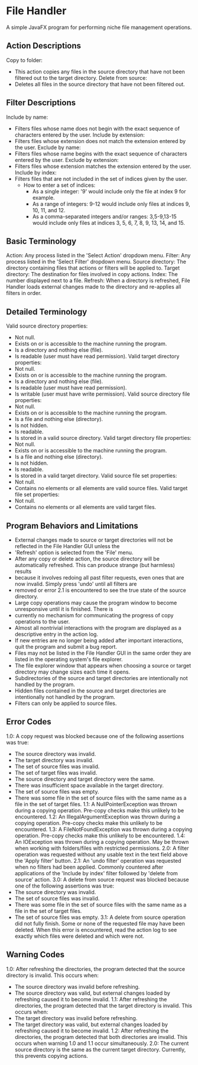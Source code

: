 # File Handler

A simple JavaFX program for performing niche file management operations.

## Action Descriptions

Copy to folder:
 - This action copies any files in the source directory that have not been filtered out to the target directory.
Delete from source:
 - Deletes all files in the source directory that have not been filtered out.

## Filter Descriptions

Include by name: 
 - Filters files whose name does not begin with the exact sequence of characters entered by the user.
Include by extension: 
 - Filters files whose extension does not match the extension entered by the user.
Exclude by name: 
 - Filters files whose name begins with the exact sequence of characters entered by the user.
Exclude by extension: 
 - Filters files whose extension matches the extension entered by the user.
Include by index: 
 - Filters files that are not included in the set of indices given by the user. 
     - How to enter a set of indices:
        - As a single integer: '9' would include only the file at index 9 for example.
        - As a range of integers: 9-12 would include only files at indices 9, 10, 11, and 12.
        - As a comma-separated integers and/or ranges: 3,5-9,13-15 would include only files at indices 3, 5, 6, 7, 8, 9, 13, 14, and 15.

## Basic Terminology

Action: Any process listed in the 'Select Action' dropdown menu.
Filter: Any process listed in the 'Select Filter' dropdown menu.
Source directory: The directory containing files that actions or filters will be applied to.
Target directory: The destination for files involved in copy actions.
Index: The number displayed next to a file.
Refresh: When a directory is refreshed, File Handler loads external changes made to the directory and re-applies all filters in order.

## Detailed Terminology

Valid source directory properties:
 - Not null.
 - Exists on or is accessible to the machine running the program.
 - Is a directory and nothing else (file).
 - Is readable (user must have read permission).
Valid target directory properties:
 - Not null.
 - Exists on or is accessible to the machine running the program.
 - Is a directory and nothing else (file).
 - Is readable (user must have read permission).
 - Is writable (user must have write permission).
Valid source directory file properties:
 - Not null.
 - Exists on or is accessible to the machine running the program.
 - Is a file and nothing else (directory).
 - Is not hidden.
 - Is readable.
 - Is stored in a valid source directory.
Valid target directory file properties:
 - Not null.
 - Exists on or is accessible to the machine running the program.
 - Is a file and nothing else (directory).
 - Is not hidden.
 - Is readable.
 - Is stored in a valid target directory.
Valid source file set properties:
 - Not null.
 - Contains no elements or all elements are valid source files.
Valid target file set properties:
 - Not null.
 - Contains no elements or all elements are valid target files.

## Program Behaviors and Limitations

 - External changes made to source or target directories will not be reflected in the File Handler GUI unless the
 - 'Refresh' option is selected from the 'File' menu.
 - After any copy or delete action, the source directory will be automatically refreshed. This can produce strange (but harmless) results
 - because it involves redoing all past filter requests, even ones that are now invalid. Simply press 'undo' until all filters are 
 - removed or error 2.1 is encountered to see the true state of the source directory.
 - Large copy operations may cause the program window to become unresponsive until it is finished. There is
 - currently no mechanism for communicating the progress of copy operations to the user.
 - Almost all nontrivial interactions with the program are displayed as a descriptive entry in the action log.
 - If new entries are no longer being added after important interactions, quit the program and submit a bug report.
 - Files may not be listed in the File Handler GUI in the same order they are listed in the operating system's file explorer.
 - The file explorer window that appears when choosing a source or target directory may change sizes each time it opens.
 - Subdirectories of the source and target directories are intentionally not handled by the program.
 - Hidden files contained in the source and target directories are intentionally not handled by the program.
 - Filters can only be applied to source files.

## Error Codes

1.0: A copy request was blocked because one of the following assertions was true:
 - The source directory was invalid.
 - The target directory was invalid.
 - The set of source files was invalid.
 - The set of target files was invalid.
 - The source directory and target directory were the same.
 - There was insufficient space available in the target directory.
 - The set of source files was empty.
 - There was some file in the set of source files with the same name as a file in the set of target files.
1.1: A NullPointerException was thrown during a copying operation. Pre-copy checks make this unlikely to be encountered.
1.2: An IllegalArgumentException was thrown during a copying operation. Pre-copy checks make this unlikely to be encountered.
1.3: A FileNotFoundException was thrown during a copying operation. Pre-copy checks make this unlikely to be encountered.
1.4: An IOException was thrown during a copying operation. May be thrown when working with folders/files with restricted permissions.
2.0: A filter operation was requested without any usable text in the text field above the 'Apply filter' button.
2.1: An 'undo filter' operation was requested when no filters had been applied. Commonly countered after applications of the 'Include by index' filter followed by 'delete from source' action.
3.0: A delete from source request was blocked because one of the following assertions was true:
 - The source directory was invalid.
 - The set of source files was invalid.
 - There was some file in the set of source files with the same name as a file in the set of target files.
 - The set of source files was empty.
3.1: A delete from source operation did not fully finish. Some or none of the requested file may have been deleted. When this error is encountered, read the action log to see exactly which files were deleted and which were not.

## Warning Codes

1.0: After refreshing the directories, the program detected that the source directory is invalid. This occurs when:
 - The source directory was invalid before refreshing.
 - The source directory was valid, but external changes loaded by refreshing caused it to become invalid.
1.1: After refreshing the directories, the program detected that the target directory is invalid. This occurs when:
 - The target directory was invalid before refreshing.
 - The target directory was valid, but external changes loaded by refreshing caused it to become invalid.
1.2: After refreshing the directories, the program detected that both directories are invalid. This occurs when warning 1.0 and 1.1 occur simultaneously.
2.0: The current source directory is the same as the current target directory. Currently, this prevents copying actions.
